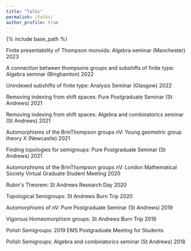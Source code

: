 ```yaml
---
title: "Talks"
permalink: /talks/
author_profile: true
---
```

{% include base_path %}

Finite presentability of Thompson monoids: Algebra seminar (Manchester) 2023

A connection between thompsons groups and subshifts of finite type: Algebra seminar (Binghamton) 2022

Unindexed subshifts of finite type: Analysis Seminar (Glasgow) 2022

Removing indexing from shift spaces: Pure Postgraduate Seminar (St Andrews) 2021

Removing indexing from shift spaces: Algebra and combinatorics seminar (St Andrews)
2021

Automorphisms of the BrinThompson groups nV: Young geometric group theory X (Newcastle) 2021

Finding topologies for semigroups: Pure Postgraduate Seminar (St Andrews) 2021

Automorphisms of the BrinThompson groups nV: London Mathematical Society Virtual Graduate Student Meeting 2020

Rubin's Theorem: St Andrews Research Day 2020

Topological Semigroups: St Andrews Burn Trip 2020

Automorphisms of nV: Pure Postgraduate Seminar (St Andrews) 2019

Vigorous Homeomorphism groups: St Andrews Burn Trip 2019

Polish Semigroups: 2019 EMS Postgraduate Meeting for Students

Polish Semigroups: Algebra and combinatorics seminar (St Andrews) 2018
